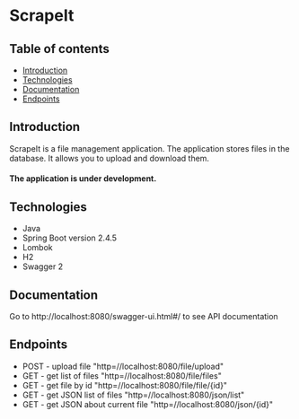 # ScrapeIt

## Table of contents
* [Introduction](#introduction)
* [Technologies](#technologies)
* [Documentation](#Documentation)
* [Endpoints](#endpoints)

## Introduction
ScrapeIt is a file management application. The application stores files in the database. 
It allows you to upload and download them.

#### The application is under development.

## Technologies 
* Java
* Spring Boot version 2.4.5
* Lombok 
* H2
* Swagger 2

## Documentation

Go to http://localhost:8080/swagger-ui.html#/ to see API documentation 

## Endpoints
* POST - upload file "http=//localhost:8080/file/upload"
* GET - get list of files "http=//localhost:8080/file/files"
* GET - get file by id "http=//localhost:8080/file/file/{id}"
* GET - get JSON list of files "http=//localhost:8080/json/list"
* GET - get JSON about current file "http=//localhost:8080/json/{id}"

